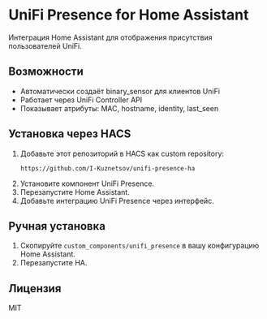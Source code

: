 # UniFi Presence for Home Assistant

Интеграция Home Assistant для отображения присутствия пользователей UniFi.

## Возможности
- Автоматически создаёт binary_sensor для клиентов UniFi
- Работает через UniFi Controller API
- Показывает атрибуты: MAC, hostname, identity, last_seen

## Установка через HACS
1. Добавьте этот репозиторий в HACS как custom repository:
   ```
   https://github.com/I-Kuznetsov/unifi-presence-ha
   ```
2. Установите компонент UniFi Presence.
3. Перезапустите Home Assistant.
4. Добавьте интеграцию UniFi Presence через интерфейс.

## Ручная установка
1. Скопируйте `custom_components/unifi_presence` в вашу конфигурацию Home Assistant.
2. Перезапустите HA.

## Лицензия
MIT
